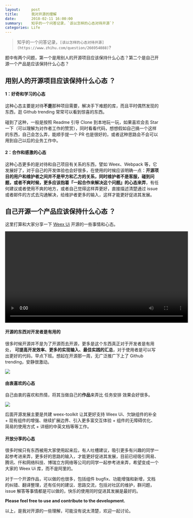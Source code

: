 ```yaml
---
layout:     post
title:      我对开源的理解
date:       2018-02-11 16:00:00
summary:    知乎的一个问答记录，`该以怎样的心态对待开源`?
categories: Life
---
```


> 知乎的一个问答记录，`[该以怎样的心态对待开源](https://www.zhihu.com/question/266954088)`?

题中有两个问题，第一个是用别人的开源项目应该保持什么心态？第二个是自己开源一个产品是应该保持什么心态？

## 用别人的开源项目应该保持什么心态 ？

#### 1：好奇和学习的心态

这种心态主要是对待**不是**那种项目需要，解决手下难题的库，而且平时偶然发现的东西，逛 Github trending 常常可以看到惊喜的东西。

碰到了这种，一般是按照 Readme 引导 Clone 到本地玩一玩，如果喜欢会去 Star 一下（可以理解为对作者工作的赞赏），同时看看代码，想想假如自己搞一个这样的东西，自己会怎么弄，能顺手提一个 PR 也是很好的，或者这种思路会不会可以用到自己以后的业务工作中。

#### 2：合作和感激的心态

这种心态更多的是对待和自己项目有关系的东西，譬如 Weex、Webpack 等，它发展好了，对于自己的开发体验也会好很多，在使用的时候应该明确一点：**开源项目的用户和维护者之间并不是甲方和乙方的关系，同时维护者不是客服，碰到问题，或者不爽时候，更多应该抱着『一起合作来解决这个问题』的心态来弄**，有任何建议或者使用不爽的地方，或者自己觉得这样弄更好，直接描述清楚通过 issue 或者邮件的方式去沟通解决，给维护者更多的输入，这样才能更好促进其发展。

## 自己开源一个产品应该保持什么心态 ？

这里打算和大家分享一下 [Weex Ui](https://github.com/alibaba/weex-ui) 开源的一些事情和心态。

<video width="600" controls preload="metadata" src="https://gw.alipayobjects.com/os/rmsportal/OgUYNGxBSsvKLCFeLRXE.mp4"></video>

#### 开源的东西对开发者是有用的

很多时候开源并不是为了开源而去开源，更多是这个东西真正对于开发者是有用处， **可提高开发效率、更多的实现输入、最佳实践的汇总**，对于使用者是可以写出更好的代码，早点下班。想起在开源那一周，无广泛推广下上了 Github trending，安静很激动。

![](https://gw.alipayobjects.com/zos/rmsportal/uCCNieRPMCzohonSFGGI.jpg)

#### 由衷喜欢的心态

自己由衷的喜欢和热情，将其当做自己的**作品**来弄比 任务安排 效果会好很多。

![](https://img.alicdn.com/tfs/TB1zUTTX1SSBuNjy0FlXXbBpVXa-1920-1080.png)

后面开源发展主要是共建 weex-toolkit 让其更好支持 Weex Ui、欠缺组件的补全 + 现有组件的增强、继续扩展边界、引入更多富交互体验 + 组件的无障碍优化、简易的使用方式 + 详细的中英文档等等工作。

#### 开放分享的心态

很多时候只有东西被用大家使用起来后，有人吐槽建议，吸引更多有兴趣的同学一起参考进来弄，更多好的思路的输入，才能更好促进其发展，目前已经吸引网易、腾讯、仟和网络科技、博瑞立方网络等公司的同学一起参考进来弄，希望变成一个大家的 Weex Ui 库，而不是阿里的。

对于一个开源作品，可以做的也很多，包括组件 bugfix、功能增强和新增，文档的纠错、翻译整理，还有任何的建议、思路交流，包括对社区的维护，群问题，issue 解答等事情都是可以做的，快乐的使用同时促进其发展是最好的。

**Please feel free to use and contribute to the development.**

以上，是我对开源的一些理解，可能没有说太清楚，欢迎一起讨论。
